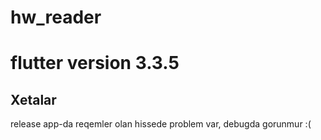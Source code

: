 # hw_reader
# flutter version 3.3.5
## Xetalar

release app-da reqemler olan hissede problem var, debugda gorunmur :(

